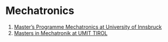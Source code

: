 # Mechatronics

1. [Master’s Programme Mechatronics at University of Innsbruck](https://www.uibk.ac.at/en/programmes/ma-mechatronics/)
2. [Masters in Mechatronik at UMIT TIROL](https://www.umit-tirol.at/page.cfm?vpath=studien/magistermaster/mechatronik&switchLocale=de_AT)

